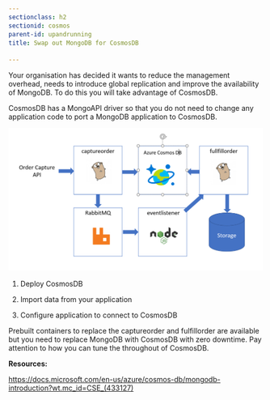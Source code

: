 ```yaml
---
sectionclass: h2
sectionid: cosmos
parent-id: upandrunning
title: Swap out MongoDB for CosmosDB

---
```


Your organisation has decided it wants to reduce the management overhead, needs to introduce global replication and improve the availability of MongoDB. To do this you will take advantage 
of CosmosDB.

CosmosDB has a MongoAPI driver so that you do not need to change any application code to port a MongoDB application to CosmosDB.

![](media/bde613c3c8baba4692deae7155513cd9.png)

1.  Deploy CosmosDB

2.  Import data from your application

3.  Configure application to connect to CosmosDB

Prebuilt containers to replace the captureorder and fulfillorder are available but you need to replace MongoDB with CosmosDB with zero downtime. Pay attention to how you can tune
the throughout of CosmosDB.

**Resources:**

<https://docs.microsoft.com/en-us/azure/cosmos-db/mongodb-introduction?wt.mc_id=CSE_(433127)>
